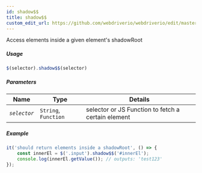 ```yaml
---
id: shadow$$
title: shadow$$
custom_edit_url: https://github.com/webdriverio/webdriverio/edit/master/packages/webdriverio/src/commands/element/shadow$$.js
---
```


Access elements inside a given element's shadowRoot

##### Usage

```js
$(selector).shadow$$(selector)
```

##### Parameters

| Name | Type | Details |
| ---- | ---- | ------- |
| <code><var>selector</var></code> | <code>String</code>, <code>Function</code> | selector or JS Function to fetch a certain element |

##### Example

```js shadow$$.js
it('should return elements inside a shadowRoot', () => {
    const innerEl = $('.input').shadow$$('#innerEl');
    console.log(innerEl.getValue()); // outputs: 'test123'
});
```

